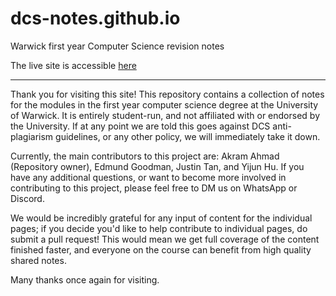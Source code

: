 # dcs-notes.github.io

Warwick first year Computer Science revision notes

The live site is accessible [here](https://arkamnite.github.io/dcs-notes.github.io/)

---

Thank you for visiting this site! This repository contains a collection of notes for the modules in the first year computer science degree at the University of Warwick. It is entirely student-run, and not affiliated with or endorsed by the University. If at any point we are told this goes against DCS anti-plagiarism guidelines, or any other policy, we will immediately take it down.

Currently, the main contributors to this project are: Akram Ahmad (Repository owner), Edmund Goodman, Justin Tan, and Yijun Hu. If you have any additional questions, or want to become more involved in contributing to this project, please feel free to DM us on WhatsApp or Discord.

We would be incredibly grateful for any input of content for the individual pages; if you decide you'd like to help contribute to individual pages, do submit a pull request! This would mean we get full coverage of the content finished faster, and everyone on the course can benefit from high quality shared notes.

Many thanks once again for visiting.
